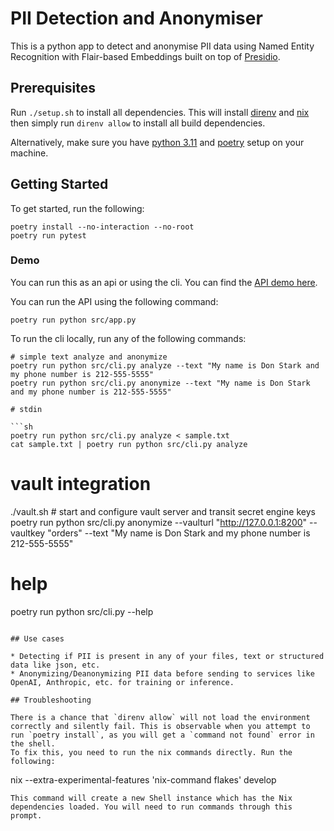 # PII Detection and Anonymiser

This is a python app to detect and anonymise PII data using Named Entity Recognition with Flair-based Embeddings built on top of [Presidio](https://github.com/microsoft/presidio).

## Prerequisites

Run `./setup.sh` to install all dependencies. This will install [direnv](https://github.com/direnv/direnv/blob/master/docs/installation.md) and [nix](https://nixos.org/download.html) then simply run `direnv allow` to install all build dependencies.

Alternatively, make sure you have [python 3.11](https://www.python.org/downloads/) and [poetry](https://python-poetry.org/docs/#installation) setup on your machine.

## Getting Started

To get started, run the following:

```
poetry install --no-interaction --no-root
poetry run pytest
```

### Demo

You can run this as an api or using the cli. You can find the [API demo here](https://www.loom.com/share/ad8b37451ea54dcda8716cb5c6f11e94).

You can run the API using the following command:
```
poetry run python src/app.py
```

To run the cli locally, run any of the following commands:
```
# simple text analyze and anonymize
poetry run python src/cli.py analyze --text "My name is Don Stark and my phone number is 212-555-5555"
poetry run python src/cli.py anonymize --text "My name is Don Stark and my phone number is 212-555-5555"

# stdin

```sh
poetry run python src/cli.py analyze < sample.txt
cat sample.txt | poetry run python src/cli.py analyze
```

# vault integration
./vault.sh # start and configure vault server and transit secret engine keys
poetry run python src/cli.py anonymize --vaulturl "http://127.0.0.1:8200" --vaultkey "orders" --text "My name is Don Stark and my phone number is 212-555-5555"

# help
poetry run python src/cli.py --help
```

## Use cases

* Detecting if PII is present in any of your files, text or structured data like json, etc.
* Anonymizing/Deanonymizing PII data before sending to services like OpenAI, Anthropic, etc. for training or inference.

## Troubleshooting

There is a chance that `direnv allow` will not load the environment correctly and silently fail. This is observable when you attempt to run `poetry install`, as you will get a `command not found` error in the shell.
To fix this, you need to run the nix commands directly. Run the following:

```
nix --extra-experimental-features 'nix-command flakes' develop
```
This command will create a new Shell instance which has the Nix dependencies loaded. You will need to run commands through this prompt.
